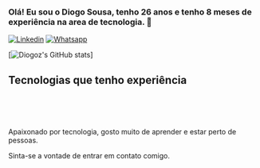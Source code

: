 ### Olá! Eu sou o Diogo Sousa, tenho 26 anos e tenho 8 meses de experiência na area de tecnologia. 🤙

[![Linkedin](https://img.shields.io/badge/LinkedIn-0077B5?style=for-the-badge&logo=linkedin&logoColor=white)](https://www.linkedin.com/in/diogo-sousa-9637a2113/)
[![Whatsapp](https://img.shields.io/badge/WhatsApp-25D366?style=for-the-badge&logo=whatsapp&logoColor=white)](wa.link/aneg14/)

[![Diogoz's GitHub stats](https://github-readme-stats.vercel.app/api?username=diogoz&show_icons=true&theme=dracula)]


## Tecnologias que tenho experiência
<div style="display: inline_block"><br/>
    <img align="center" alt="" src="https://img.shields.io/badge/React_Native-20232A?style=for-the-badge&logo=react&logoColor=61DAFB">
    <img align="center" alt="" src="https://img.shields.io/badge/React-20232A?style=for-the-badge&logo=react&logoColor=61DAFB">
    <img align="center" alt="" src="https://img.shields.io/badge/JavaScript-323330?style=for-the-badge&logo=javascript&logoColor=F7DF1E">
     <img align="center" alt="" src="https://img.shields.io/badge/TypeScript-007ACC?style=for-the-badge&logo=typescript&logoColor=white">
    <img align="center" alt="" src="https://img.shields.io/badge/styled--components-DB7093?style=for-the-badge&logo=styled-components&logoColor=white">
    <img align="center" alt="" src="https://img.shields.io/badge/HTML5-E34F26?style=for-the-badge&logo=html5&logoColor=white">
    <img align="center" alt="" src="https://img.shields.io/badge/CSS3-1572B6?style=for-the-badge&logo=css3&logoColor=white">
</div><br/>

Apaixonado por tecnologia, gosto muito de aprender e estar perto de pessoas.

Sinta-se a vontade de entrar em contato comigo. 

